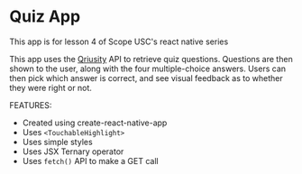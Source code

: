 # Quiz App

This app is for lesson 4 of Scope USC's react native series

This app uses the [Qriusity](https://qriusity.com/) API to retrieve quiz questions.
Questions are then shown to the user, along with the four multiple-choice answers. Users
can then pick which answer is correct, and see visual feedback as to whether they
were right or not.

FEATURES:
* Created using create-react-native-app
* Uses `<TouchableHighlight>`
* Uses simple styles
* Uses JSX Ternary operator
* Uses `fetch()` API to make a GET call